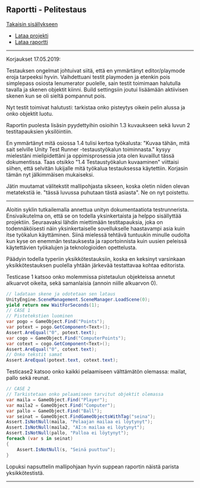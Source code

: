 ## Raportti - Pelitestaus

[Takaisin sisällykseen](https://github.com/Shinpai/Peliteknologia)

* [Lataa projekti](https://github.com/Shinpai/Peliteknologia/raw/master/Sykli%208%20Pelitestaus/PongUnity.zip)
* [Lataa raportti](https://github.com/Shinpai/Peliteknologia/raw/master/Sykli%208%20Pelitestaus/testausraportti.pdf)

---

Korjaukset 17.05.2019:

Testauksen ongelmat johtuivat siitä, että en ymmärtänyt editor/playmode eroja tarpeeksi hyvin. Vaihdettuani testit playmoden ja etenkin pois simplepass osiosta Ienumerator puolelle, sain testit toimimaan halutulla tavalla ja skenen objektit kiinni. Build settingsiin joutui lisäämään aktiivisen skenen kun se oli sieltä pompannut pois.

Nyt testit toimivat halutusti: tarkistaa onko pisteytys oikein pelin alussa ja onko objektit luotu.

Raportin puolesta lisäsin pyydettyihin osioihin 1.3 kuvaukseen sekä luvun 2 testitapauksien yksilöintiin.

En ymmärtänyt mitä osiossa 1.4 tulisi kertoa työkalusta: "Kuvaa tähän, mitä sait selville Unity Test Runner -testaustyökalun toiminnasta." kysyy mielestäni mielipidettäni ja oppimisprosessia jota olen kuvaillut tässä dokumentissa. Taas otsikko "1.4 Testaustyökalun kuvaaminen" viittaisi siihen, että selvitän lukijalle mitä työkalua testauksessa käytettiin. Korjasin tämän nyt jälkimmäisen mukaiseksi.

Jätin muutamat välitekstit mallipohjasta sikseen, koska oletin niiden olevan metatekstiä ie. "tässä luvussa puhutaan tästä asiasta". Ne on nyt poistettu.

---

Aloitin syklin tutkailemalla annettua unityn dokumentaatiota testrunnerista. Ensivaikutelma on, että se on todella yksinkertaista ja helppo sisällyttää projektiin. Seuraavaksi lähdin miettimään testitapauksia, joka on todennäköisesti näin yksinkertaiselle sovellukselle haastavampi asia kuin itse työkalun käyttäminen. Siinä mielessä tehtävä tuntuukin minulle oudolta kun kyse on enemmän testauksesta ja raportoinnista kuin uusien peleissä käytettävien työkalujen ja teknologioiden opettelusta.

Päädyin todella typeriin yksikkötestauksiin, koska en keksinyt varsinkaan yksikkötestauksen puolella yhtään järkevää testattavaa kohtaa editorista.

Testicase 1 katsoo onko molemmissa pistetaulun <Text> objekteissa annetut alkuarvot oikeita, sekä samanlaisia (annoin niille alkuarvon 0). 
    
```csharp
// ladataan skene ja odotetaan sen lataus
UnityEngine.SceneManagement.SceneManager.LoadScene(0);
yield return new WaitForSeconds(1);    
// CASE 1
// Pistetekstien luominen
var pogo = GameObject.Find("Points");
var potext = pogo.GetComponent<Text>();
Assert.AreEqual("0", potext.text);
var cogo = GameObject.Find("ComputerPoints");
var cotext = cogo.GetComponent<Text>();
Assert.AreEqual("0", cotext.text);
// Onko tekstit samat
Assert.AreEqual(potext.text, cotext.text);
```

Testicase2 katsoo onko kaikki pelaamiseen välttämätön olemassa: mailat, pallo sekä reunat.
```csharp
// CASE 2
// Tarkistetaan onko pelaamiseen tarvitut objektit olemassa
var maila = GameObject.Find("Player");
var maila2 = GameObject.Find("Computer");
var pallo = GameObject.Find("Ball");
var seinat = GameObject.FindGameObjectsWithTag("seina");
Assert.IsNotNull(maila, "Pelaajan mailaa ei löytynyt");
Assert.IsNotNull(maila2, "AI:n mailaa ei löytynyt");
Assert.IsNotNull(pallo, "Palloa ei löytynyt");
foreach (var s in seinat)
{
    Assert.IsNotNull(s, "Seinä puuttuu");
}
```
Lopuksi napsuttelin mallipohjaan hyvin suppean raportin näistä parista yksikkötestistä.

---
